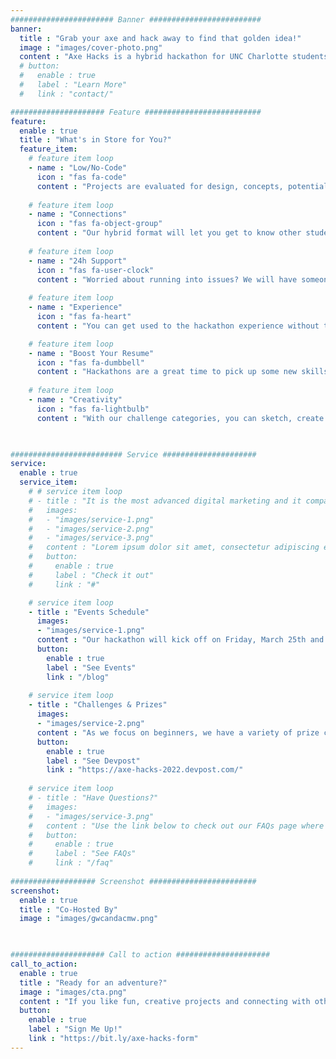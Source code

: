 ```yaml
---
####################### Banner #########################
banner:
  title : "Grab your axe and hack away to find that golden idea!"
  image : "images/cover-photo.png"
  content : "Axe Hacks is a hybrid hackathon for UNC Charlotte students who identify as female or non-binary, focused on a fun, beginner-friendly experience with low-code/no-code projects. Join us March 25th - 27th, and stay tuned for our full schedule!"
  # button:
  #   enable : true
  #   label : "Learn More"
  #   link : "contact/"

##################### Feature ##########################
feature:
  enable : true
  title : "What's in Store for You?"
  feature_item:
    # feature item loop
    - name : "Low/No-Code"
      icon : "fas fa-code"
      content : "Projects are evaluated for design, concepts, potential, and so much more than code - making it ideal for beginners."
      
    # feature item loop
    - name : "Connections"
      icon : "fas fa-object-group"
      content : "Our hybrid format will let you get to know other students at UNC Charlotte on campus or from the comfort of your own home."
      
    # feature item loop
    - name : "24h Support"
      icon : "fas fa-user-clock"
      content : "Worried about running into issues? We will have someone available on the Hacker Help channel around the clock!"
      
    # feature item loop
    - name : "Experience"
      icon : "fas fa-heart"
      content : "You can get used to the hackathon experience without the stress of having to build anything technical."

    # feature item loop
    - name : "Boost Your Resume"
      icon : "fas fa-dumbbell"
      content : "Hackathons are a great time to pick up some new skills, or strengthen your current ones, that you can add to your resume!"
      
    # feature item loop
    - name : "Creativity"
      icon : "fas fa-lightbulb"
      content : "With our challenge categories, you can sketch, create a digital prototype or code something. Let your creativity fly!"
      


######################### Service #####################
service:
  enable : true
  service_item:
    # # service item loop
    # - title : "It is the most advanced digital marketing and it company."
    #   images:
    #   - "images/service-1.png"
    #   - "images/service-2.png"
    #   - "images/service-3.png"
    #   content : "Lorem ipsum dolor sit amet, consectetur adipiscing elit. Consequat tristique eget amet, tempus eu at consecttur. Leo facilisi nunc viverra tellus. Ac laoreet sit vel consquat. consectetur adipiscing elit. Consequat tristique eget amet, tempus eu at consecttur. Leo facilisi nunc viverra tellus. Ac laoreet sit vel consquat."
    #   button:
    #     enable : true
    #     label : "Check it out"
    #     link : "#"

    # service item loop
    - title : "Events Schedule"
      images:
      - "images/service-1.png"
      content : "Our hackathon will kick off on Friday, March 25th and wrap up on March 27th. In addition to Hacker Hangouts during the hackathon, we will have an awesome line-up of Mini Events in the week leading up to it. Once our full schedule is posted, you can check it out with the link below!"
      button:
        enable : true
        label : "See Events"
        link : "/blog"
        
    # service item loop
    - title : "Challenges & Prizes"
      images:
      - "images/service-2.png"
      content : "As we focus on beginners, we have a variety of prize categories from those rewarding the idea with the most potential to those with the most technical hack. We will also have a challenge for who can create the best Nora the Niner (our awesome female mascot at Axe Hacks). Stay tuned for the announcement of all our categories and prizes! You can find this information and more on Devpost with the link below."
      button:
        enable : true
        label : "See Devpost"
        link : "https://axe-hacks-2022.devpost.com/"
        
    # service item loop
    # - title : "Have Questions?"
    #   images:
    #   - "images/service-3.png"
    #   content : "Use the link below to check out our FAQs page where you can find answers to some of your questions. If you find these still don't have what you're looking for, feel free to contact us with menu at the top of this page!"
    #   button:
    #     enable : true
    #     label : "See FAQs"
    #     link : "/faq"
        
################### Screenshot ########################
screenshot:
  enable : true
  title : "Co-Hosted By"
  image : "images/gwcandacmw.png"

  

##################### Call to action #####################
call_to_action:
  enable : true
  title : "Ready for an adventure?"
  image : "images/cta.png"
  content : "If you like fun, creative projects and connecting with other awesome UNCC students, you should join us! Once registered, you will be added to our email list for any updates and announcements like our schedule and category prize postings."
  button:
    enable : true
    label : "Sign Me Up!"
    link : "https://bit.ly/axe-hacks-form"
---
```

